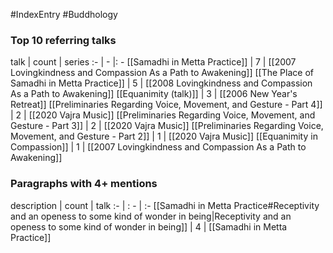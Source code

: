 #IndexEntry #Buddhology

### Top 10 referring talks
talk | count | series
:- | - |: -
[[Samadhi in Metta Practice]] | 7 | [[2007 Lovingkindness and Compassion As a Path to Awakening]]
[[The Place of Samadhi in Metta Practice]] | 5 | [[2008 Lovingkindness and Compassion As a Path to Awakening]]
[[Equanimity (talk)]] | 3 | [[2006 New Year's Retreat]]
[[Preliminaries Regarding Voice, Movement, and Gesture - Part 4]] | 2 | [[2020 Vajra Music]]
[[Preliminaries Regarding Voice, Movement, and Gesture - Part 3]] | 2 | [[2020 Vajra Music]]
[[Preliminaries Regarding Voice, Movement, and Gesture - Part 2]] | 1 | [[2020 Vajra Music]]
[[Equanimity in Compassion]] | 1 | [[2007 Lovingkindness and Compassion As a Path to Awakening]]

### Paragraphs with 4+ mentions
description | count | talk
:- | : - | :-
[[Samadhi in Metta Practice#Receptivity and an openess to some kind of wonder in being\|Receptivity and an openess to some kind of wonder in being]] | 4 | [[Samadhi in Metta Practice]]

